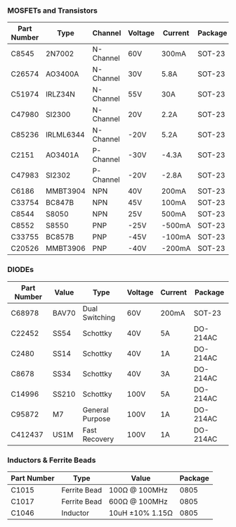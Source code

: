 ### MOSFETs and Transistors
| Part Number | Type                     | Channel   | Voltage | Current | Package |
|-------------|--------------------------|-----------|---------|---------|---------|
| C8545       | 2N7002                   | N-Channel | 60V     | 300mA   | SOT-23  |
| C26574      | AO3400A                  | N-Channel | 30V     | 5.8A    | SOT-23  |
| C51974      | IRLZ34N                  | N-Channel | 55V     | 30A     | SOT-23  |
| C47980      | SI2300                   | N-Channel | 20V     | 2.2A    | SOT-23  |
| C85236      | IRLML6344                | N-Channel | -20V    | 5.2A    | SOT-23  |
| C2151       | AO3401A                  | P-Channel | -30V    | -4.3A   | SOT-23  |
| C47983      | SI2302                   | P-Channel | -20V    | -2.8A   | SOT-23  |
| C6186       | MMBT3904                 | NPN       | 40V     | 200mA   | SOT-23  |
| C33754      | BC847B                   | NPN       | 45V     | 100mA   | SOT-23  |
| C8544       | S8050                    | NPN       | 25V     | 500mA   | SOT-23  |
| C8552       | S8550                    | PNP       | -25V    | -500mA  | SOT-23  |
| C33755      | BC857B                   | PNP       | -45V    | -100mA  | SOT-23  |
| C20526      | MMBT3906                 | PNP       | -40V    | -200mA  | SOT-23  |


### DIODEs

| Part Number | Value  | Type             | Voltage | Current | Package   |
|-------------|--------|------------------|---------|---------|-----------|
| C68978      | BAV70  | Dual Switching   | 60V     | 200mA   | SOT-23    |
| C22452      | SS54   | Schottky         | 40V     | 5A      | DO-214AC  |
| C2480       | SS14   | Schottky         | 40V     | 1A      | DO-214AC  |
| C8678       | SS34   | Schottky         | 40V     | 3A      | DO-214AC  |
| C14996      | SS210  | Schottky         | 100V    | 5A      | DO-214AC  |
| C95872      | M7     | General Purpose  | 100V    | 1A      | DO-214AC  |
| C412437     | US1M   | Fast Recovery     | 100V    | 1A      | DO-214AC  |


### Inductors & Ferrite Beads
| Part Number | Type | Value | Package |
|-------------|------|--------|---------|
| C1015   | Ferrite Bead | 100Ω @ 100MHz | 0805 |
| C1017   | Ferrite Bead | 600Ω @ 100MHz | 0805 |
| C1046   | Inductor | 10uH ±10% 1.15Ω | 0805 |




